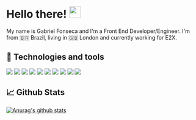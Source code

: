 # Hello there! <img src="https://raw.githubusercontent.com/MartinHeinz/MartinHeinz/master/wave.gif" width="30px">
My name is Gabriel Fonseca and I'm a Front End Developer/Engineer. I'm from 🇧🇷 Brazil, living in 🇬🇧 London and currently working for E2X.

## 🔧 Technologies and tools
![](https://img.shields.io/badge/OS-macOS-informational?style=flat&logo=Apple&logoColor=white&color=999999)
![](https://img.shields.io/badge/Editor-Visual%20Code-informational?style=flat&logo=Visual%20Studio%20Code&logoColor=white&color=007ACC)
![](https://img.shields.io/badge/Code-React-informational?style=flat&logo=React&logoColor=white&color=61DAFB)
![](https://img.shields.io/badge/Code-JavaScript-informational?style=flat&logo=JavaScript&logoColor=white&color=F7DF1E)
![](https://img.shields.io/badge/Code-Sass-informational?style=flat&logo=Sass&logoColor=white&color=CC6699)
![](https://img.shields.io/badge/Code-CSS-informational?style=flat&logo=CSS%20Wizardry&logoColor=white&color=F43059)
![](https://img.shields.io/badge/Code-HTML-informational?style=flat&logo=HTML%205&logoColor=white&color=E34F26)
![](https://img.shields.io/badge/Code-Gulp-informational?style=flat&logo=gulp%205&logoColor=white&color=CF4647)
![](https://img.shields.io/badge/Code-Gatsby-informational?style=flat&logo=Gatsby%205&logoColor=white&color=663399)
![](https://img.shields.io/badge/Tools-MongoDB-informational?style=flat&logo=MongoDB%205&logoColor=white&color=47A248)

## 	📈 Github Stats
[![Anurag's github stats](https://github-readme-stats.vercel.app/api?username=supersonicgabs)](https://github.com/anuraghazra/github-readme-stats)


<!--
**supersonicgabs/supersonicgabs** is a ✨ _special_ ✨ repository because its `README.md` (this file) appears on your GitHub profile.

Here are some ideas to get you started:
- 🇬🇧 Currently living
- 👨🏻‍💻 Front End Developer/Engineer
- 🔭 Currently working on E2X
- ✌🏻 Beatles fan
- 🌱 I’m currently learning ...
- 👯 I’m looking to collaborate on ...
- 🤔 I’m looking for help with ...
- 💬 Ask me about ...
- 📫 How to reach me: ...
- 😄 Pronouns: ...
- ⚡ Fun fact: ...
-->
